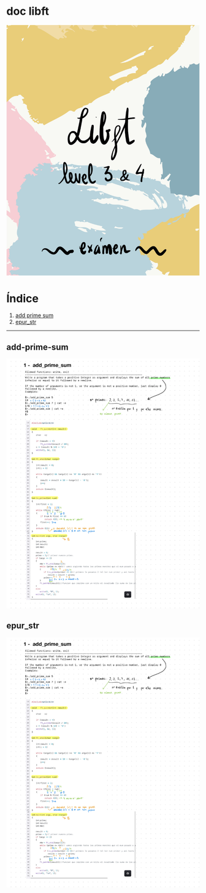 <h1 class="title">doc libft</h1>

![Descripción de la imagen 1](./image/1%20-%20LIBFT%20(2)_page-0001.jpg)
# Índice

1. [add prime sum](#add-prime-sum)
2. [epur_str](#epur_str)

---

## add-prime-sum
![add prime sum](./image/1%20-%20LIBFT%20(2)_page-0003.jpg)

## epur_str
![epur_str](./image/1%20-%20LIBFT%20(2)_page-0003.jpg)

